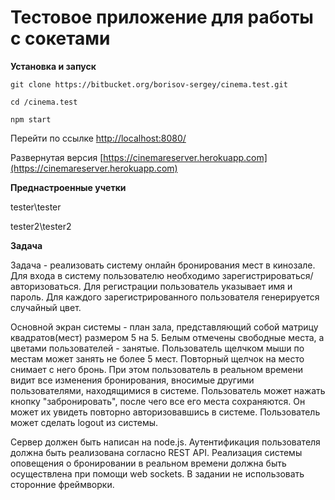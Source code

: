 # Тестовое приложение для работы с сокетами

**Установка и запуск**

``git clone https://bitbucket.org/borisov-sergey/cinema.test.git``

``cd /cinema.test``

``npm start``

Перейти по ссылке [http://localhost:8080/](http://localhost:8080/)
 
Развернутая версия [https://cinemareserver.herokuapp.com](https://cinemareserver.herokuapp.com)

**Преднастроенные учетки**

tester\tester

tester2\tester2

**Задача**

Задача - реализовать систему онлайн бронирования мест в кинозале.
Для входа в систему пользователю необходимо зарегистрироваться/авторизоваться.
Для регистрации пользователь указывает имя и пароль.
Для каждого зарегистрированного пользователя генерируется случайный цвет.
 
Основной экран системы - план зала, представляющий собой матрицу квадратов(мест) размером 5 на 5. Белым отмечены свободные места, а цветами пользователей - занятые. Пользователь щелчком мыши по местам может занять не более 5 мест. Повторный щелчок на место снимает с него бронь. При этом пользователь в реальном времени видит все изменения бронирования, вносимые другими пользователями, находящимися в системе.
Пользователь может нажать кнопку "забронировать", после чего все его места сохраняются. Он может их увидеть повторно авторизовавшись в системе.
Пользователь может сделать logout из системы.
 
Сервер должен быть написан на node.js.
Аутентификация пользователя должна быть реализована согласно REST API.
Реализация системы оповещения о бронировании в реальном времени должна быть осуществлена при помощи web sockets.
В задании не использовать сторонние фреймворки.
